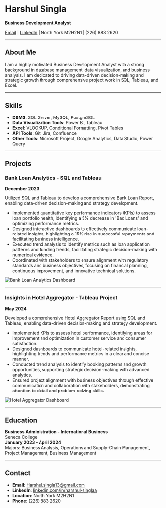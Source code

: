 # Harshul Singla

**Business Development Analyst**

[Email](mailto:Harshul.singla13@gmail.com) | [LinkedIn](https://www.linkedin.com/in/harshul-singlaa) | North York M2H2N1 | (226) 883 2620

---

## About Me

I am a highly motivated Business Development Analyst with a strong background in database management, data visualization, and business analysis. I am dedicated to driving data-driven decision-making and strategic growth through comprehensive project work in SQL, Tableau, and Excel.

---

## Skills

- **DBMS**: SQL Server, MySQL, PostgreSQL
- **Data Visualization Tools**: Power BI, Tableau
- **Excel**: VLOOKUP, Conditional Formatting, Pivot Tables
- **API Tools**: Git, Jira, Confluence
- **Other Tools**: Microsoft Project, Google Analytics, Data Studio, Power Query

---

## Projects

### Bank Loan Analytics - SQL and Tableau
**December 2023**

Utilized SQL and Tableau to develop a comprehensive Bank Loan Report, enabling data-driven decision-making and strategy development.

- Implemented quantitative key performance indicators (KPIs) to assess loan portfolio health, identifying a 5% decrease in 'Bad Loans' and optimizing performance metrics.
- Designed interactive dashboards to effectively communicate loan-related insights, highlighting a 15% rise in successful repayments and facilitating business intelligence.
- Executed trend analysis to identify metrics such as loan application patterns and funding trends, facilitating strategic decision-making with numerical evidence.
- Coordinated with stakeholders to ensure alignment with regulatory standards and business objectives, focusing on financial planning, continuous improvement, and innovative technical solutions.

![Bank Loan Analytics Dashboard](path/to/bank-loan-dashboard-image.png)

---

### Insights in Hotel Aggregator - Tableau Project
**May 2024**

Developed a comprehensive Hotel Aggregator Report using SQL and Tableau, enabling data-driven decision-making and strategy development.

- Implemented KPIs to assess hotel performance, identifying areas for improvement and optimization in customer service and consumer satisfaction.
- Designed dashboards to communicate hotel-related insights, highlighting trends and performance metrics in a clear and concise manner.
- Conducted trend analysis to identify booking patterns and growth opportunities, supporting strategic decision-making with advanced analytics.
- Ensured project alignment with business objectives through effective communication and collaboration with stakeholders, demonstrating attention to detail and problem-solving skills.

![Hotel Aggregator Dashboard](path/to/hotel-aggregator-dashboard-image.png)

---

## Education

**Business Administration - International Business**  
Seneca College  
**January 2023 - April 2024**  
Majors: Business Analysis, Operations and Supply-Chain Management, Project Management, Business Management

---

## Contact

- **Email**: [Harshul.singla13@gmail.com](mailto:Harshul.singla13@gmail.com)
- **LinkedIn**: [linkedin.com/in/harshul-singlaa](https://www.linkedin.com/in/harshul-singlaa)
- **Location**: North York M2H2N1
- **Phone**: (226) 883 2620
